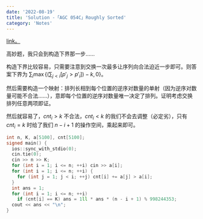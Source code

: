```yaml
---
date: '2022-08-19'
title: 'Solution -「AGC 054C」Roughly Sorted'
category: 'Notes'
---
```


[link。](https://atcoder.jp/contests/agc054/tasks/agc054_c)

高妙题，我只会到构造下界那一步……

构造下界比较容易，只需要注意到交换一次最多让序列向合法迫近一步即可。则答案下界为 $\sum_i \max\{\left(\sum_{j < i} [p'_j > p'_i]\right)-k, 0\}$。

然后需要构造一个映射：排列长相到每个位置的逆序对数量的单射（因为逆序对数量可能不合法……），意即每个位置的逆序对数量唯一决定了排列。证明考虑交换排列任意两项即证。

然后就容易了，$cnt_i > k$ 不合法，$cnt_i < k$ 的我们不会去调整（必定劣），只有 $cnt_i = k$ 时给了我们 $n-i+1$ 的操作空间，乘起来即可。

```cpp
int n, K, a[5100], cnt[5100];
signed main() {
  ios::sync_with_stdio(0);
  cin.tie(0);
  cin >> n >> K;
  for (int i = 1; i <= n; ++i) cin >> a[i];
  for (int i = 1; i <= n; ++i) {
    for (int j = 1; j < i; ++j) cnt[i] += a[j] > a[i];
  }
  int ans = 1;
  for (int i = 1; i <= n; ++i)
    if (cnt[i] == K) ans = 1ll * ans * (n - i + 1) % 998244353;
  cout << ans << "\n";
}
```